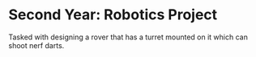 # Second Year: Robotics Project

Tasked with designing a rover that has a turret mounted on it which can shoot nerf darts.
